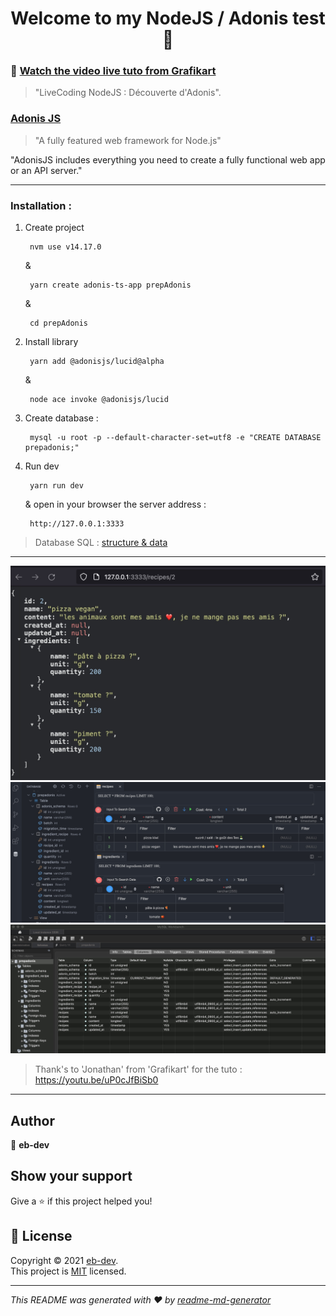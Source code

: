 <h1 align="center">Welcome to my NodeJS / Adonis test 👋</h1>

### 🚀 [Watch the video live tuto from Grafikart](https://youtu.be/uP0cJfBiSb0)

> "LiveCoding NodeJS : Découverte d'Adonis".

### [Adonis JS](https://docs.adonisjs.com/guides/database/migrations#creating-your-first-migration)

> "A fully featured web framework for Node.js"

"AdonisJS includes everything you need to create a fully functional web app or an API server."

---

### Installation :
1. Create project

        nvm use v14.17.0

    &

        yarn create adonis-ts-app prepAdonis

    &

        cd prepAdonis

2. Install library

        yarn add @adonisjs/lucid@alpha

    &

        node ace invoke @adonisjs/lucid

3. Create database :

        mysql -u root -p --default-character-set=utf8 -e "CREATE DATABASE prepadonis;"

4. Run dev

        yarn run dev

    & open in your browser the server address :

        http://127.0.0.1:3333

> Database SQL : [structure & data](https://github.com/ipopop/nodejs-adonis-test/blob/main/tuto/_2021-08-26_103830_prepadonis_structure_and_datas.sql)

---
<img src="./tuto/Browser_screen.jpg" width=600/>
<img src="./tuto/Datas_screen.jpg" width=900/>
<img src="./tuto/MySQLWorkbench_screen.jpg" width=1024/>



> Thank's to 'Jonathan' from 'Grafikart' for the tuto : https://youtu.be/uP0cJfBiSb0

---
## Author

👤 **eb-dev**

## Show your support

Give a ⭐️ if this project helped you!

## 📝 License

Copyright © 2021 [eb-dev](https://github.com/ipopop).<br />
This project is [MIT](https://en.wikipedia.org/wiki/MIT_License) licensed.

***
_This README was generated with ❤️ by [readme-md-generator](https://github.com/kefranabg/readme-md-generator)_
